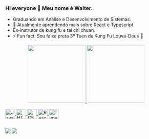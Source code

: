 ### Hi everyone 👋 Meu nome é Walter.

- Graduando em Análise e Desenvolvimento de Sistemas.
- 🌱 Atualmente aprendendo mais sobre React e Typescript.
- Ex-instrutor de kung fu e tai chi chuan.
- ⚡ Fun fact: Sou faixa preta 3º Tuen de Kung Fu Louva-Deus 🥋

<div align="center">
  <a href="https://github.com/Walter-Alipio">
  <img height="180em" src="https://github-readme-stats.vercel.app/api?username=walter-alipio&show_icons=true&theme=dracula&include_all_commits=true&count_private=true"/>
  <img height="180em" src="https://github-readme-stats.vercel.app/api/top-langs/?username=walter-alipio&layout=compact&langs_count=7&theme=dracula"/>
</div>
  
<div style="display: inline_block"><br>
  <img align="center" alt="JavaScript" height="30" src="https://cdn.jsdelivr.net/gh/devicons/devicon/icons/javascript/javascript-original.svg">
  <img align="center" alt="HTML" height="30" src="https://cdn.jsdelivr.net/gh/devicons/devicon/icons/html5/html5-original.svg">
  <img align="center" alt="CSS" height="30" src="https://cdn.jsdelivr.net/gh/devicons/devicon/icons/css3/css3-original.svg">
  <img align="center" alt="React" height="30" src="https://cdn.jsdelivr.net/gh/devicons/devicon/icons/react/react-original-wordmark.svg">
  <img align="center" alt="Typescript" height="30" src="https://cdn.jsdelivr.net/gh/devicons/devicon/icons/typescript/typescript-original.svg">
</div>
  
  
   ##
  
   <a href = "silvawalteralipio@gmail.com"><img src="https://img.shields.io/badge/-Gmail-%23333?style=for-the-badge&logo=gmail&logoColor=white" target="_blank"></a>
  <a href="https://www.linkedin.com/in/walter-alípio-silva-738a1821b" target="_blank"><img src="https://img.shields.io/badge/-LinkedIn-%230077B5?style=for-the-badge&logo=linkedin&logoColor=white" target="_blank"></a> 
